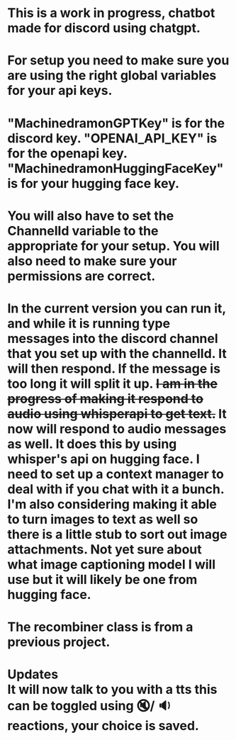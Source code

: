 # This is a work in progress, chatbot made for discord using chatgpt.
# For setup you need to make sure you are using the right global variables for your api keys.
# "MachinedramonGPTKey" is for the discord key. "OPENAI_API_KEY" is for the openapi key. "MachinedramonHuggingFaceKey" is for your hugging face key.
# You will also have to set the ChannelId variable to the appropriate for your setup. You will also need to make sure your permissions are correct.
# In the current version you can run it, and while it is running type messages into the discord channel that you set up with the channelId. It will then respond. If the message is too long it will split it up. ~~I am in the progress of making it respond to audio using whisperapi to get text.~~ It now will respond to audio messages as well. It does this by using whisper's api on hugging face. I need to set up a context manager to deal with if you chat with it a bunch. I'm also considering making it able to turn images to text as well so there is a little stub to sort out image attachments. Not yet sure about what image captioning model I will use but it will likely be one from hugging face.
# The recombiner class is from a previous project.
# Updates <br> It will now talk to you with a tts this can be toggled using 🔇/ 🔉 reactions, your choice is saved. 

